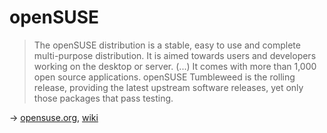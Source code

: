 # openSUSE

> The openSUSE distribution is a stable, easy to use and complete multi-purpose distribution. It is aimed towards users and developers working on the desktop or server. (...) It comes with more than 1,000 open source applications. openSUSE Tumbleweed is the rolling release, providing the latest upstream software releases, yet only those packages that pass testing.

→ [opensuse.org](https://www.opensuse.org/), [wiki](https://en.opensuse.org/Main_Page)
